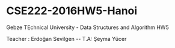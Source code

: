 # CSE222-2016HW5-Hanoi

Gebze TEchnical University - Data Structures and Algorithm HW5

Teacher : Erdoğan Sevilgen -- T.A: Şeyma Yücer
